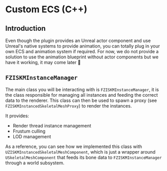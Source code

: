 # Custom ECS (C++)

## Introduction
Even though the plugin provides an Unreal actor component and use Unreal's native systems to provide animation, you can totally plug in your own ECS and animation system if required. For now, we do not provide a solution to use the animation blueprint without actor components but we have it working, it may come later :eyes:

## `FZISKMInstanceManager`
The main class you will be interacting with is `FZISKMInstanceManager`, it is the class responsible for managing all instances and feeding the correct data to the renderer. This class can then be used to spawn a proxy (see `FZISKMInstancedSkeletalMeshProxy`) to render the instances. 

It provides:
- Render thread instance management
- Frustum culling
- LOD management

As a reference, you can see how we implemented this class with `UZISKMInstancedSkeletalMeshComponent`, which is just a wrapper around `USkeletalMeshComponent` that feeds its bone data to `FZISKMInstanceManager` through a world subsystem.